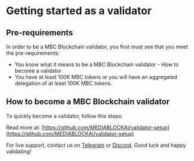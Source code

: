 # Getting started as a validator

## Pre-requirements

In order to be a MBC Blockchain validator, you first must see that you meet the pre-requirements:

- You know what it means to be a MBC Blockchain validator - How to become a validator
- You have at least 100K MBC tokens or you will have an aggregated delegation of at least 100K MBC tokens.

## How to become a MBC Blockchain validator

To quickly become a validator, follow this steps:

Read more at: [https://github.com/MEDIABLOCKAI/validator-setup](https://github.com/MEDIABLOCKAI/validator-setup)

For live support, contact us on [Telegram](https://t.me/mediablock_official) or [Discord](https://discord.com/invite/WUgCfBmt). Good luck and happy validating!
